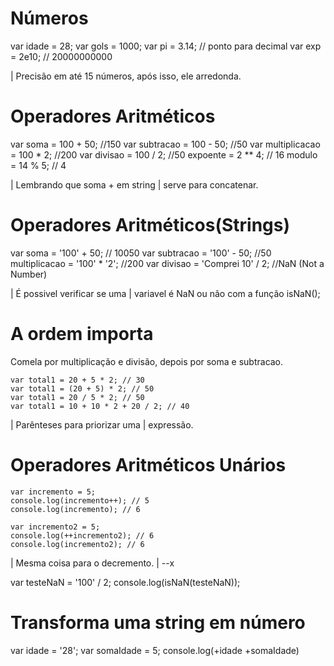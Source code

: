 # Números

var idade = 28;
var gols = 1000;
var pi = 3.14; // ponto para decimal
var exp = 2e10; // 20000000000

| Precisão em até 15 números, após isso, ele arredonda.

# Operadores Aritméticos
 var soma = 100 + 50; //150
 var subtracao = 100 - 50; //50
 var multiplicacao = 100 * 2; //200
 var divisao = 100 / 2; //50
 expoente = 2 ** 4; // 16
 modulo = 14 % 5; // 4

 | Lembrando que soma + em string
 | serve para concatenar.

 # Operadores Aritméticos(Strings)
  var soma = '100' + 50; // 10050
  var subtracao = '100' - 50; //50
  multiplicacao = '100' * '2'; //200
  var divisao = 'Comprei 10' / 2; //NaN (Not a Number)

  | É possivel verificar se uma
  | variavel é NaN ou não com a função isNaN();

# A ordem importa
Comela por multiplicação e divisão, depois por soma e subtracao.

    var total1 = 20 + 5 * 2; // 30
    var total1 = (20 + 5) * 2; // 50
    var total1 = 20 / 5 * 2; // 50
    var total1 = 10 + 10 * 2 + 20 / 2; // 40
| Parênteses para priorizar uma
| expressão.

# Operadores Aritméticos Unários

    var incremento = 5;
    console.log(incremento++); // 5
    console.log(incremento); // 6

    var incremento2 = 5;
    console.log(++incremento2); // 6
    console.log(incremento2); // 6

| Mesma coisa para o decremento.
| --x


var testeNaN = '100' / 2;
console.log(isNaN(testeNaN));

# Transforma uma string em número
var idade = '28';
var somaIdade = 5;
console.log(+idade +somaIdade)
